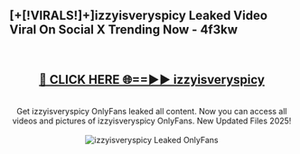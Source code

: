 <h2>[+[!VIRALS!]+]izzyisveryspicy Leaked Video Viral On Social X Trending Now - 4f3kw</h2>
<br>
<div align="center">
<h2><a href="https://libra.edu.pl?izzyisveryspicy" rel="nofollow">🔴 CLICK HERE 🌐==►► izzyisveryspicy</a></h2>
<br>
Get izzyisveryspicy OnlyFans leaked all content. Now you can access all videos and pictures of izzyisveryspicy OnlyFans. New Updated Files 2025!
<br>
<br>
<a href="https://libra.edu.pl?izzyisveryspicy" rel="nofollow" data-target="animated-image.originalLink"><img src="https://i.ibb.co.com/WyWwxjT/player-gif2.gif" alt="izzyisveryspicy Leaked OnlyFans" style="max-width: 100%; display: inline-block;" data-target="animated-image.originalImage"></a>
</div>
<br>